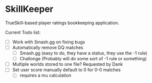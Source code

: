 # SkillKeeper
TrueSkill-based player ratings bookkeeping application.

Current Todo list:
- [ ] Work with Smash.gg on fixing bugs
- [ ] Automatically remove DQ matches 
  - [ ] Smash.gg (easy to do, they have a status, they use the -1 rule)
  - [ ] Challonge (Probably will do some sort of -1 rule or something)
- [ ] Multiple worlds stored to one file? Requested by Dank
- [ ] Set user score manually default to 0 for 0-0 matches
  - [ ] requires a mu calculation

